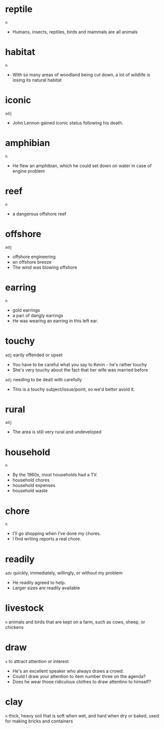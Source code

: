 # reptile
`n`
* Humans, insects, reptiles, birds and mammals are all animals

# habitat
`n`
* With so many areas of woodland being cut down, a lot of wildlife is losing its natural habitat

# iconic
`adj`
* John Lennon gained iconic status following his death.

# amphibian
`n`
* He flew an amphibian, which he could set down on water in case of engine problem

# reef
`n`
* a dangerous offshore reef

# offshore
`adj`
* offshore engineering
* an offshore breeze
* The wind was blowing offshore

# earring
`n`
* gold earrings
* a pari of dangly earrings
* He was wearing an earring in this left ear.

# touchy
`adj` earily offended or upset
* You have to be careful what you say to Kevin - he's rather touchy
* She's very touchy about the fact that her wife was married before

`adj` needing to be dealt with carefully
* This is a touchy subject/issue/point, so we'd better avoid it.

# rural
`adj`
* The area is still very rural and undeveloped

# household
`n`
* By the 1960s, most households had a TV.
* household chores
* household expenses
* household waste
  
# chore
`n`
* I'll go shopping when I've done my chores.
* I find writing reports a real chore.

# readily
`adv` quickly, immediately, willingly, or without my problem
* He readily agreed to help.
* Larger sizes are readily available

# livestock
`n` animals and birds that are kept on a farm, such as cows, sheep, or chickens

# draw
`v` to attract attention or interest
* He's an excellent speaker who always draws a crowd.
* Could I draw your attention to item number three on the agenda?
* Does he wear those ridiculous clothes to draw attentino to himself?

# clay
`n` thick, heavy soil that is soft when wet, and hard when dry or baked, used for making bricks and containers


